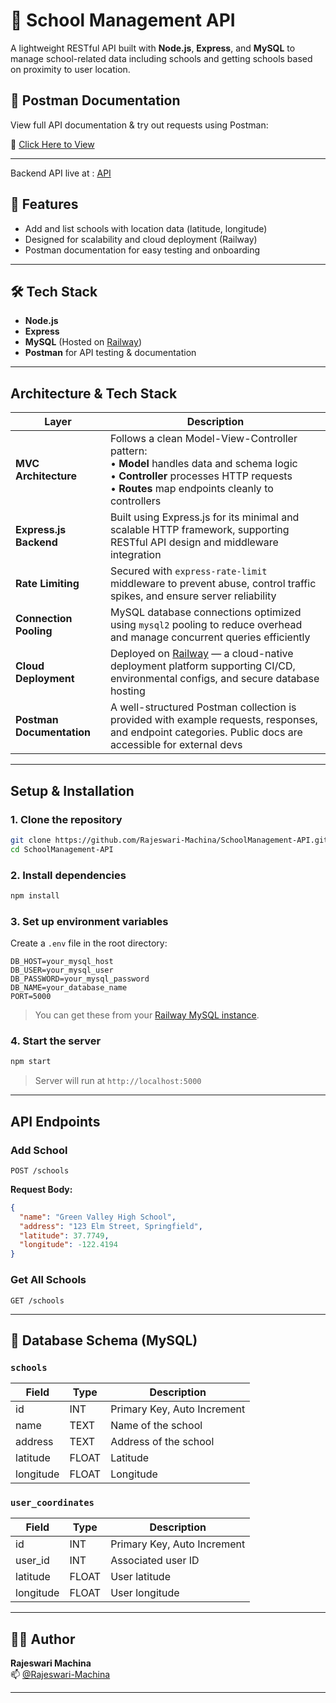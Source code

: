 # 🏫 School Management API

A lightweight RESTful API built with **Node.js**, **Express**, and **MySQL** to manage school-related data including schools and getting schools based on proximity to user location.

## 🧪 Postman Documentation

View full API documentation & try out requests using Postman:

📄 [Click Here to View](https://documenter.getpostman.com/view/37122540/2sB2ixkEFi)

---

Backend API live at : [API](https://schoolmanagement-api-production.up.railway.app/api/schools)


## 🚀 Features

- Add and list schools with location data (latitude, longitude)
- Designed for scalability and cloud deployment (Railway)
- Postman documentation for easy testing and onboarding

---

## 🛠️ Tech Stack

- **Node.js**
- **Express**
- **MySQL** (Hosted on [Railway](https://railway.app))
- **Postman** for API testing & documentation

---

##  Architecture & Tech Stack

| Layer                    | Description                                                                                                                                                  |
|--------------------------|--------------------------------------------------------------------------------------------------------------------------------------------------------------|
| **MVC Architecture**     | Follows a clean Model-View-Controller pattern:<br>• **Model** handles data and schema logic<br>• **Controller** processes HTTP requests<br>• **Routes** map endpoints cleanly to controllers |
| **Express.js Backend**   | Built using Express.js for its minimal and scalable HTTP framework, supporting RESTful API design and middleware integration                               |
| **Rate Limiting**       | Secured with `express-rate-limit` middleware to prevent abuse, control traffic spikes, and ensure server reliability                                        |
| **Connection Pooling**   | MySQL database connections optimized using `mysql2` pooling to reduce overhead and manage concurrent queries efficiently                                     |
| **Cloud Deployment**     | Deployed on [Railway](https://railway.app) — a cloud-native deployment platform supporting CI/CD, environmental configs, and secure database hosting        |
| **Postman Documentation**| A well-structured Postman collection is provided with example requests, responses, and endpoint categories. Public docs are accessible for external devs     |

---


## Setup & Installation

### 1. Clone the repository

```bash
git clone https://github.com/Rajeswari-Machina/SchoolManagement-API.git
cd SchoolManagement-API
```

### 2. Install dependencies

```bash
npm install
```

### 3. Set up environment variables

Create a `.env` file in the root directory:

```
DB_HOST=your_mysql_host
DB_USER=your_mysql_user
DB_PASSWORD=your_mysql_password
DB_NAME=your_database_name
PORT=5000
```

> You can get these from your [Railway MySQL instance](https://railway.app).

### 4. Start the server

```bash
npm start
```

> Server will run at `http://localhost:5000`

---

##  API Endpoints

###  Add School

`POST /schools`

**Request Body:**

```json
{
  "name": "Green Valley High School",
  "address": "123 Elm Street, Springfield",
  "latitude": 37.7749,
  "longitude": -122.4194
}
```

###  Get All Schools

`GET /schools`

---

## 🧱 Database Schema (MySQL)

### `schools`

| Field      | Type     | Description                |
|------------|----------|----------------------------|
| id         | INT      | Primary Key, Auto Increment |
| name       | TEXT     | Name of the school          |
| address    | TEXT     | Address of the school       |
| latitude   | FLOAT    | Latitude                    |
| longitude  | FLOAT    | Longitude                   |

### `user_coordinates`

| Field      | Type     | Description                  |
|------------|----------|------------------------------|
| id         | INT      | Primary Key, Auto Increment   |
| user_id    | INT      | Associated user ID            |
| latitude   | FLOAT    | User latitude                 |
| longitude  | FLOAT    | User longitude                |

---

## 👩‍💻 Author

**Rajeswari Machina**  
📫 [@Rajeswari-Machina](https://github.com/Rajeswari-Machina)

---

